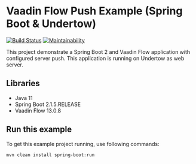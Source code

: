 # Vaadin Flow Push Example (Spring Boot & Undertow)
[![Build Status](https://travis-ci.org/loefflefarn/vaadin-flow-push-example.svg?branch=master)](https://travis-ci.org/loefflefarn/vaadin-flow-push-example)
[![Maintainability](https://api.codeclimate.com/v1/badges/36cb6b15ba22e014f16f/maintainability)](https://codeclimate.com/github/loefflefarn/vaadin-flow-push-example/maintainability)

This project demonstrate a Spring Boot 2 and Vaadin Flow application with configured server push. 
This application is running on Undertow as web server.

## Libraries

- Java 11
- Spring Boot 2.1.5.RELEASE
- Vaadin Flow 13.0.8

## Run this example

To get this example project running, use following commands:

```
mvn clean install spring-boot:run
```
